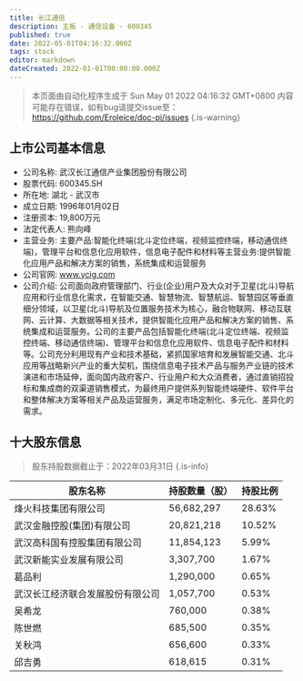 ```yaml
---
title: 长江通信
description: 主板 - 通信设备 - 600345
published: true
date: 2022-05-01T04:16:32.000Z
tags: stock
editor: markdown
dateCreated: 2022-01-01T00:00:00.000Z
---
```


> 本页面由自动化程序生成于 Sun May 01 2022 04:16:32 GMT+0800
> 内容可能存在错误，如有bug请提交issue至：https://github.com/Eroleice/doc-pi/issues
{.is-warning}

## 上市公司基本信息
- 公司名称: 武汉长江通信产业集团股份有限公司
- 股票代码: 600345.SH
- 所在地: 湖北 - 武汉市
- 成立日期: 1996年01月02日
- 注册资本: 19,800万元
- 法定代表人: 熊向峰
- 主营业务: 主要产品:智能化终端(北斗定位终端，视频监控终端，移动通信终端)，管理平台和信息化应用软件，信息电子配件和材料等主营业务:提供智能化应用产品和解决方案的销售，系统集成和运营服务
- 公司官网: www.ycig.com
- 公司介绍: 公司面向政府管理部门、行业(企业)用户及大众对于卫星(北斗)导航应用和行业信息化需求，在智能交通、智慧物流、智慧航运、智慧园区等垂直细分领域，以卫星(北斗)导航及位置服务技术为核心，融合物联网、移动互联网、云计算、大数据等相关技术，提供智能化应用产品和解决方案的销售、系统集成和运营服务。公司的主要产品包括智能化终端(北斗定位终端、视频监控终端、移动通信终端)、管理平台和信息化应用软件、信息电子配件和材料等。公司充分利用现有产业和技术基础，紧抓国家培育和发展智能交通、北斗应用等战略新兴产业的重大契机，围绕信息电子技术产品与服务产业链的技术演进和市场延伸，面向国内政府客户、行业用户和大众消费者，通过直销招投标和集成商的双渠道销售模式，为最终用户提供系列智能终端硬件、软件平台和整体解决方案等相关产品及运营服务，满足市场定制化、多元化、差异化的需求。


## 十大股东信息
> 股东持股数据截止于：2022年03月31日
{.is-info}

| 股东名称 | 持股数量（股） | 持股比例 |
| --- | --- | --- |
| 烽火科技集团有限公司 | 56,682,297 | 28.63% |
| 武汉金融控股(集团)有限公司 | 20,821,218 | 10.52% |
| 武汉高科国有控股集团有限公司 | 11,854,123 | 5.99% |
| 武汉新能实业发展有限公司 | 3,307,700 | 1.67% |
| 葛品利 | 1,290,000 | 0.65% |
| 武汉长江经济联合发展股份有限公司 | 1,057,700 | 0.53% |
| 吴希龙 | 760,000 | 0.38% |
| 陈世燃 | 685,500 | 0.35% |
| 关秋鸿 | 656,600 | 0.33% |
| 邱吉勇 | 618,615 | 0.31% |




